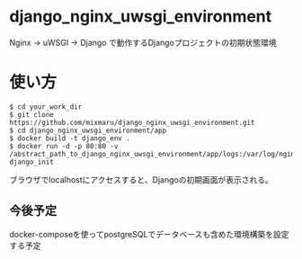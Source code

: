 # django_nginx_uwsgi_environment
Nginx -> uWSGI -> Django で動作するDjangoプロジェクトの初期状態環境

# 使い方
```
$ cd your_work_dir
$ git clone https://github.com/mixmaru/django_nginx_uwsgi_environment.git
$ cd django_nginx_uwsgi_environment/app
$ docker build -t django_env .
$ docker run -d -p 80:80 -v /abstract_path_to_django_nginx_uwsgi_environment/app/logs:/var/log/nginx django_init
```

ブラウザでlocalhostにアクセスすると、Djangoの初期画面が表示される。

## 今後予定
docker-composeを使ってpostgreSQLでデータベースも含めた環境構築を設定する予定

